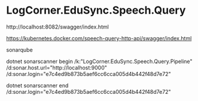 # LogCorner.EduSync.Speech.Query
http://localhost:8082/swagger/index.html

https://kubernetes.docker.com/speech-query-http-api/swagger/index.html

sonarqube

 dotnet sonarscanner begin /k:"LogCorner.EduSync.Speech.Query.Pipeline" /d:sonar.host.url="http://localhost:9000"  /d:sonar.login="e7c4ed9b873b5aef6cc6cca005d4b442f48d7e72"

dotnet sonarscanner end /d:sonar.login="e7c4ed9b873b5aef6cc6cca005d4b442f48d7e72"